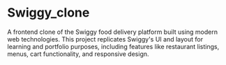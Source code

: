 # Swiggy_clone
A frontend clone of the Swiggy food delivery platform built using modern web technologies. This project replicates Swiggy's UI and layout for learning and portfolio purposes, including features like restaurant listings, menus, cart functionality, and responsive design.
